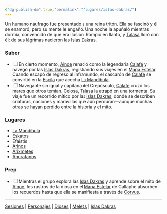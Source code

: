 ```yaml
---
{"dg-publish-dm":true,"permalink":"/lugares/islas-dakras/"}
---
```


<p><span>Un humano náufrago fue presentado a una reina tritón. Ella se fascinó y él se enamoró, pero su mente le engañó. Una noche la apuñaló mientras dormía, convencido de que era ilusión. Rompió en llanto, y <a data-tooltip-position="top" aria-label="Dioses/Talasa" data-href="Dioses/Talasa" href="Dioses/Talasa" class="internal-link" target="_blank" rel="noopener nofollow">Talasa</a> lloró con él; de sus lágrimas nacieron las <a data-tooltip-position="top" aria-label="Lugares/Islas Dakras" data-href="Lugares/Islas Dakras" href="Lugares/Islas Dakras" class="internal-link" target="_blank" rel="noopener nofollow">Islas Dakras</a>.</span></p><h3><span>Saber</span></h3><div><ul class="contains-task-list"><li data-task=" " class="dataview task-list-item"><input type="checkbox" class="dataview task-list-item-checkbox"><span>En cierto momento, <a data-tooltip-position="top" aria-label="Dioses/Ainoe" data-href="Dioses/Ainoe" href="Dioses/Ainoe" class="internal-link" target="_blank" rel="noopener nofollow">Ainoe</a> renació como la legendaria <a data-tooltip-position="top" aria-label="Personajes/Calafe" data-href="Personajes/Calafe" href="Personajes/Calafe" class="internal-link" target="_blank" rel="noopener nofollow">Calafe</a> y navegó por las <a data-tooltip-position="top" aria-label="Lugares/Islas Dakras" data-href="Lugares/Islas Dakras" href="Lugares/Islas Dakras" class="internal-link" target="_blank" rel="noopener nofollow">Islas Dakras</a>, registrando sus viajes en el <a data-tooltip-position="top" aria-label="Objetos/Mapa Estelar" data-href="Objetos/Mapa Estelar" href="Objetos/Mapa Estelar" class="internal-link" target="_blank" rel="noopener nofollow">Mapa Estelar</a>. Cuando escapó de regreso al inframundo, el cascarón de <a data-tooltip-position="top" aria-label="Personajes/Calafe" data-href="Personajes/Calafe" href="Personajes/Calafe" class="internal-link" target="_blank" rel="noopener nofollow">Calafe</a> se convirtió en la <a data-tooltip-position="top" aria-label="Statblocks/Escila" data-href="Statblocks/Escila" href="Statblocks/Escila" class="internal-link" target="_blank" rel="noopener nofollow">Escila</a> que acecha <a data-tooltip-position="top" aria-label="Lugares/La Mandíbula" data-href="Lugares/La Mandíbula" href="Lugares/La Mandíbula" class="internal-link" target="_blank" rel="noopener nofollow">La Mandíbula</a>.</span></li><li data-task=" " class="dataview task-list-item"><input type="checkbox" class="dataview task-list-item-checkbox"><span>Navegante sin igual y capitana del Crepúsculo, <a data-tooltip-position="top" aria-label="Personajes/Calafe" data-href="Personajes/Calafe" href="Personajes/Calafe" class="internal-link" target="_blank" rel="noopener nofollow">Calafe</a> cruzó los mares que otros temían. Celosa, <a data-tooltip-position="top" aria-label="Dioses/Talasa" data-href="Dioses/Talasa" href="Dioses/Talasa" class="internal-link" target="_blank" rel="noopener nofollow">Talasa</a> la atrapó en una tormenta. Su viaje fue un recorrido mítico por las <a data-tooltip-position="top" aria-label="Lugares/Islas Dakras" data-href="Lugares/Islas Dakras" href="Lugares/Islas Dakras" class="internal-link" target="_blank" rel="noopener nofollow">Islas Dakras</a>, donde se describen criaturas, naciones y maravillas que aún perduran—aunque muchas otras se hayan perdido entre la historia y el mito.</span></li></ul></div><h3><span>Lugares</span></h3><p><ul class="dataview dataview-ul dataview-result-list-root-ul"><li class="dataview-result-list-li"><span><a data-tooltip-position="top" aria-label="Lugares/La Mandíbula.md" data-href="Lugares/La Mandíbula.md" href="Lugares/La Mandíbula.md" class="internal-link" target="_blank" rel="noopener nofollow">La Mandíbula</a></span></li><li class="dataview-result-list-li"><span><a data-tooltip-position="top" aria-label="Lugares/Eskatos.md" data-href="Lugares/Eskatos.md" href="Lugares/Eskatos.md" class="internal-link" target="_blank" rel="noopener nofollow">Eskatos</a></span></li><li class="dataview-result-list-li"><span><a data-tooltip-position="top" aria-label="Lugares/Efaistis.md" data-href="Lugares/Efaistis.md" href="Lugares/Efaistis.md" class="internal-link" target="_blank" rel="noopener nofollow">Efaistis</a></span></li><li class="dataview-result-list-li"><span><a data-tooltip-position="top" aria-label="Lugares/Arinos.md" data-href="Lugares/Arinos.md" href="Lugares/Arinos.md" class="internal-link" target="_blank" rel="noopener nofollow">Arinos</a></span></li><li class="dataview-result-list-li"><span><a data-tooltip-position="top" aria-label="Lugares/Arixmetes.md" data-href="Lugares/Arixmetes.md" href="Lugares/Arixmetes.md" class="internal-link" target="_blank" rel="noopener nofollow">Arixmetes</a></span></li><li class="dataview-result-list-li"><span><a data-tooltip-position="top" aria-label="Lugares/Anurafanos.md" data-href="Lugares/Anurafanos.md" href="Lugares/Anurafanos.md" class="internal-link" target="_blank" rel="noopener nofollow">Anurafanos</a></span></li></ul></p><h3><span>Prep</span></h3><div><ul class="contains-task-list"><li data-task=" " class="dataview task-list-item"><input type="checkbox" class="dataview task-list-item-checkbox"><span>Mientras el grupo explora las <a data-tooltip-position="top" aria-label="Lugares/Islas Dakras" data-href="Lugares/Islas Dakras" href="Lugares/Islas Dakras" class="internal-link" target="_blank" rel="noopener nofollow">Islas Dakras</a> y aprende sobre el mito de <a data-tooltip-position="top" aria-label="Dioses/Ainoe" data-href="Dioses/Ainoe" href="Dioses/Ainoe" class="internal-link" target="_blank" rel="noopener nofollow">Ainoe</a>, los rastros de la diosa en el <a data-tooltip-position="top" aria-label="Objetos/Mapa Estelar" data-href="Objetos/Mapa Estelar" href="Objetos/Mapa Estelar" class="internal-link" target="_blank" rel="noopener nofollow">Mapa Estelar</a> de Callaphe absorben los recuerdos hasta que ella se manifiesta a través de <a data-tooltip-position="top" aria-label="Objetos/Corvus" data-href="Objetos/Corvus" href="Objetos/Corvus" class="internal-link" target="_blank" rel="noopener nofollow">Corvus</a>.</span></li></ul></div><p><span><hr></span></p><span><span><a data-tooltip-position="top" aria-label="Almanaque/Sesiones" data-href="Almanaque/Sesiones" href="Almanaque/Sesiones" class="internal-link" target="_blank" rel="noopener nofollow">Sesiones</a> | <a data-tooltip-position="top" aria-label="Almanaque/Personajes" data-href="Almanaque/Personajes" href="Almanaque/Personajes" class="internal-link" target="_blank" rel="noopener nofollow">Personajes</a> | <a data-tooltip-position="top" aria-label="Almanaque/Dioses" data-href="Almanaque/Dioses" href="Almanaque/Dioses" class="internal-link" target="_blank" rel="noopener nofollow">Dioses</a> | <a data-tooltip-position="top" aria-label="Lugares/Meletis" data-href="Lugares/Meletis" href="Lugares/Meletis" class="internal-link" target="_blank" rel="noopener nofollow">Meletis</a> | <a data-tooltip-position="top" aria-label="Lugares/Islas Dakras" data-href="Lugares/Islas Dakras" href="Lugares/Islas Dakras" class="internal-link" target="_blank" rel="noopener nofollow">Islas Dakras</a> </span></span>